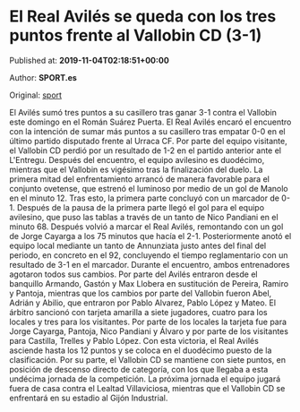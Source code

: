 
# El Real Avilés se queda con los tres puntos frente al Vallobin CD (3-1)

Published at: **2019-11-04T02:18:51+00:00**

Author: **SPORT.es**

Original: [sport](https://www.sport.es/es/noticias/tercera-division/el-real-aviles-se-queda-con-los-tres-puntos-frente-al-vallobin-cd-3-1-7713412)

El Avilés sumó tres puntos a su casillero tras ganar 3-1 contra el Vallobin este domingo en el Román Suárez Puerta. El Real Avilés encaró el encuentro con la intención de sumar más puntos a su casillero tras empatar 0-0 en el último partido disputado frente al Urraca CF. Por parte del equipo visitante, el Vallobin CD perdió por un resultado de 1-2 en el partido anterior ante el L'Entregu. Después del encuentro, el equipo avilesino es duodécimo, mientras que el Vallobin es vigésimo tras la finalización del duelo.
La primera mitad del enfrentamiento arrancó de manera favorable para el conjunto ovetense, que estrenó el luminoso por medio de un gol de Manolo en el minuto 12. Tras esto, la primera parte concluyó con un marcador de 0-1.
Después de la pausa de la primera parte llegó el gol para el equipo avilesino, que puso las tablas a través de un tanto de Nico Pandiani en el minuto 68. Después volvió a marcar el Real Avilés, remontando con un gol de Jorge Cayarga a los 75 minutos que hacía el 2-1. Posteriormente anotó el equipo local mediante un tanto de Annunziata justo antes del final del periodo, en concreto en el 92, concluyendo el tiempo reglamentario con un resultado de 3-1 en el marcador.
Durante el encuentro, ambos entrenadores agotaron todos sus cambios. Por parte del Avilés entraron desde el banquillo Armando, Gastón y Max Llobera en sustitución de Pereira, Ramiro y Pantoja, mientras que los cambios por parte del Vallobin fueron Abel, Adrián y Abilio, que entraron por Pablo Alvarez, Pablo López y Mateo.
El árbitro sancionó con tarjeta amarilla a siete jugadores, cuatro para los locales y tres para los visitantes. Por parte de los locales la tarjeta fue para Jorge Cayarga, Pantoja, Nico Pandiani y Álvaro y por parte de los visitantes para Castilla, Trelles y Pablo López.
Con esta victoria, el Real Avilés asciende hasta los 12 puntos y se coloca en el duodécimo puesto de la clasificación. Por su parte, el Vallobin CD se mantiene con siete puntos, en posición de descenso directo de categoría, con los que llegaba a esta undécima jornada de la competición.
La próxima jornada el equipo jugará fuera de casa contra el Lealtad Villaviciosa, mientras que el Vallobin CD se enfrentará en su estadio al Gijón Industrial.
